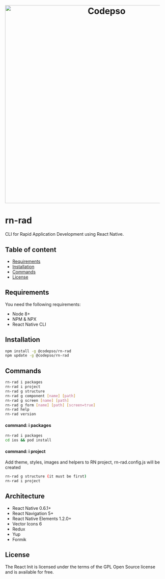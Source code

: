 <h1 align="center">
  <img src="https://s3.us-east-2.amazonaws.com/codepso-comunity/react-init/rn-rad_108.png" alt="Codepso" width="645">
</h1>

# rn-rad
CLI for Rapid Application Development using React Native.
## Table of content
- [Requirements](#requirements)
- [Installation](#installation)
- [Commands](#commands)
- [License](#license)
## Requirements
You need the following requirements:
 - Node 8+
 - NPM & NPX
 - React Native CLI
## Installation
```bash
npm install -g @codepso/rn-rad
npm update -g @codepso/rn-rad
```
## Commands
```bash
rn-rad i packages
rn-rad i project
rn-rad g structure
rn-rad g component [name] [path]
rn-rad g screen [name] [path]
rn-rad g form [name] [path] [screen=true]
rn-rad help
rn-rad version
```
#### command: i packages
```bash
rn-rad i packages
cd ios && pod install
```
#### command: i project
Add theme, styles, images and helpers to RN project, rn-rad.config.js will be created
```bash
rn-rad g structure (it must be first)
rn-rad i project
```
## Architecture
- React Native 0.6.1+
- React Navigation 5+
- React Native Elements 1.2.0+
- Vector Icons 6
- Redux
- Yup
- Formik 
## License
The React Init is licensed under the terms of the GPL Open Source license and is available for free.
